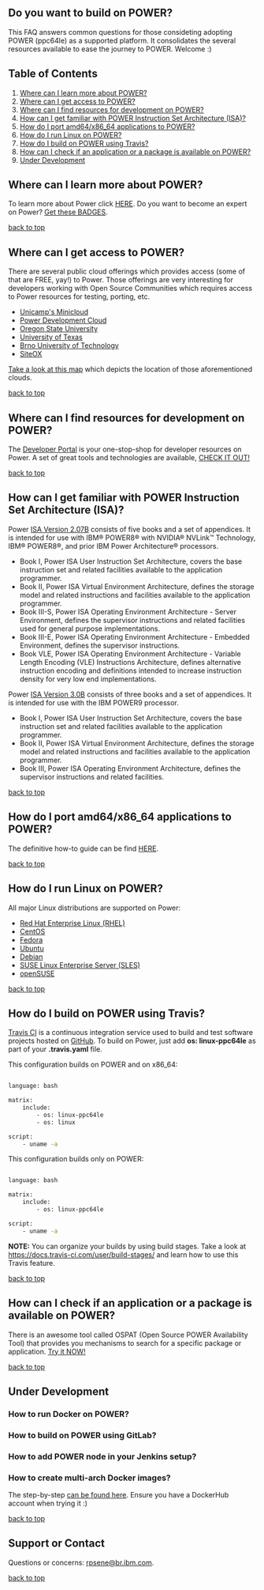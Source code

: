 ## Do you want to build on POWER?<a name="top"></a>

This FAQ answers common questions for those consideting adopting POWER (ppc64le) as a supported platform. It consolidates the several resources available to ease the journey to POWER. Welcome :)

## Table of Contents
1. [Where can I learn more about POWER?](#learn-more)
2. [Where can I get access to POWER?](#access-power)
3. [Where can I find resources for development on POWER?](#resources-power)
4. [How can I get familiar with POWER Instruction Set Architecture (ISA)?](#isa-power)
5. [How do I port amd64/x86_64 applications to POWER?](#app-power)
6. [How do I run Linux on POWER?](#linux-power)
7. [How do I build on POWER using Travis?](#travis-power)
8. [How can I check if an application or a package is available on POWER?](#pkg-power)
9. [Under Development](#dev)

## Where can I learn more about POWER?<a name="learn-more"></a>

To learn more about Power click [HERE](https://www.ibm.com/it-infrastructure/power). Do you want to become an expert on Power? [Get these BADGES](https://www.ibm.com/developerworks/community/wikis/home?lang=en#!/wiki/Business%20Partner%20Badges/page/IBM%20POWER%20System%20Badges).

[back to top](#top)

## Where can I get access to POWER?<a name="access-power"></a>

There are several public cloud offerings which provides access (some of that are FREE, yay!) to Power. Those offerings are very interesting for developers working with Open Source Communities which requires access to Power resources for testing, porting, etc.

* [Unicamp's Minicloud](http://openpower.ic.unicamp.br/minicloud/)
* [Power Development Cloud](https://www.ibm.com/partnerworld/wps/ent/pdp/web/MyProgramAccess)
* [Oregon State University](http://osuosl.org/services/powerdev/)
* [University of Texas](http://openfabric.org/)
* [Brno University of Technology](http://bit.ly/brnoPOWER8cloud)
* [SiteOX](https://www.siteox.com/cart.php?gid=22)

[Take a look at this map](http://developers.openpowerfoundation.org/explore) which depicts the location of those aforementioned clouds.

[back to top](#top)

## Where can I find resources for development on POWER?<a name="resources-power"></a>

The [Developer Portal](https://developer.ibm.com/linuxonpower/) is your one-stop-shop for developer resources on Power. A set of great tools and technologies are available, [CHECK IT OUT!](https://developer.ibm.com/linuxonpower/tools-technologies/)

[back to top](#top)

## How can I get familiar with POWER Instruction Set Architecture (ISA)?<a name="isa-power"></a>

Power [ISA Version 2.07B](https://ibm.ent.box.com/s/jd5w15gz301s5b5dt375mshpq9c3lh4u) consists of five books and a set of appendices. It is intended for use with IBM® POWER8® with NVIDIA® NVLink™ Technology, IBM® POWER8®, and prior IBM Power Architecture® processors.

* Book I, Power ISA User Instruction Set Architecture, covers the base instruction set and related facilities available to the application programmer.
* Book II, Power ISA Virtual Environment Architecture, defines the storage model and related instructions and facilities available to the application programmer.
* Book III-S, Power ISA Operating Environment Architecture - Server Environment, defines the supervisor instructions and related facilities used for general purpose implementations.
* Book III-E, Power ISA Operating Environment Architecture - Embedded Environment, defines the supervisor instructions.
* Book VLE, Power ISA Operating Environment Architecture - Variable Length Encoding (VLE) Instructions Architecture, defines alternative instruction encoding and definitions intended to increase instruction density for very low end implementations.

Power [ISA Version 3.0B](https://ibm.ent.box.com/s/1hzcwkwf8rbju5h9iyf44wm94amnlcrv) consists of three books and a set of appendices. It is intended for use with the IBM POWER9 processor.

* Book I, Power ISA User Instruction Set Architecture, covers the base instruction set and related facilities available to the application programmer.
* Book II, Power ISA Virtual Environment Architecture, defines the storage model and related instructions and facilities available to the application programmer.
* Book III, Power ISA Operating Environment Architecture, defines the supervisor instructions and related facilities.

[back to top](#top)

## How do I port amd64/x86_64 applications to POWER?<a name="app-power"></a>

The definitive how-to guide can be find [HERE](https://developer.ibm.com/linuxonpower/porting-guide/).

[back to top](#top)

## How do I run Linux on POWER?<a name="linux-power"></a>

All major Linux distributions are supported on Power:

* [Red Hat Enterprise Linux (RHEL)](https://access.redhat.com/solutions/1124983)
* [CentOS](http://isoredirect.centos.org/altarch/7/isos/ppc64le/)
* [Fedora](https://alt.fedoraproject.org/alt/)
* [Ubuntu](https://www.ubuntu.com/download/server/power)
* [Debian](https://cdimage.debian.org/debian-cd/current/ppc64el/iso-cd/)
* [SUSE Linux Enterprise Server (SLES)](https://www.suse.com/products/power/)
* [openSUSE](https://download.opensuse.org/ports/ppc/tumbleweed/iso/)

[back to top](#top)

## How do I build on POWER using Travis?<a name="travis-power"></a>

[Travis CI](https://travis.ibm.com/auth) is a continuous integration service used to build and test software projects hosted on [GitHub](https://github.ibm.com/). To build on Power, just add **os: linux-ppc64le** as part of your **.travis.yaml** file.

This configuration builds on POWER and on x86_64:

```bash

language: bash

matrix: 
    include: 
        - os: linux-ppc64le
        - os: linux

script: 
    - uname -a

```

This configuration builds only on POWER:

```bash

language: bash

matrix: 
    include: 
        - os: linux-ppc64le

script: 
    - uname -a

```

**NOTE:** You can organize your builds by using build stages. Take a look at https://docs.travis-ci.com/user/build-stages/ and learn how to use this Travis feature.

[back to top](#top)

## How can I check if an application or a package is available on POWER?<a name="pkg-power"></a>

There is an awesome tool called OSPAT (Open Source POWER Availability Tool) that provides you mechanisms to search for a specific package or application. [Try it NOW!](https://developer.ibm.com/linuxonpower/open-source-pkgs/)

[back to top](#top)

## Under Development<a name="dev"></a>

### How to run Docker on POWER?

### How to build on POWER using GitLab?

### How to add POWER node in your Jenkins setup?

### How to create multi-arch Docker images?

The step-by-step [can be found here](https://rpsene.wordpress.com/2019/03/19/docker-creating-multi-arch-images/). Ensure you have a DockerHub account when trying it :)

[back to top](#top)

## Support or Contact

Questions or concerns: rpsene@br.ibm.com.

[back to top](#top)
